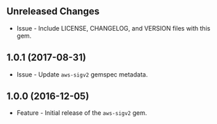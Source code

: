 Unreleased Changes
------------------

* Issue - Include LICENSE, CHANGELOG, and VERSION files with this gem.

1.0.1 (2017-08-31)
------------------

* Issue - Update `aws-sigv2` gemspec metadata.

1.0.0 (2016-12-05)
------------------

* Feature - Initial release of the `aws-sigv2` gem.
